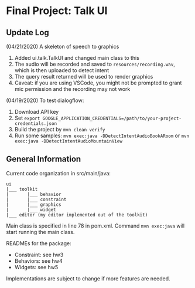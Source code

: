 # Final Project: Talk UI

## Update Log

(04/21/2020) A skeleton of speech to graphics

1. Added ui.talk.TalkUI and changed main class to this
2. The audio will be recorded and saved to `resources/recording.wav`, which is then uploaded to detect intent
3. The query result returned will be used to render graphics
4. Caveat: if you are using VSCode, you might not be prompted to grant mic permission and the recording may not work

(04/19/2020) To test dialogflow:

1. Download API key
2. Set `export GOOGLE_APPLICATION_CREDENTIALS=/path/to/your-project-credentials.json`
3. Build the project by `mvn clean verify`
4. Run some samples: `mvn exec:java -DDetectIntentAudioBookARoom` or `mvn exec:java -DDetectIntentAudioMountainView`

## General Information

Current code organization in src/main/java:
```
ui
|___ toolkit
|       |___ behavior
|       |___ constraint
|       |___ graphics
|       |___ widget
|___ editor (my editor implemented out of the toolkit)
```

Main class is specified in line 78 in pom.xml. Command `mvn exec:java` will start running the main class.

READMEs for the package:

- Constraint: see hw3
- Behaviors: see hw4
- Widgets: see hw5

Implementations are subject to change if more features are needed.
